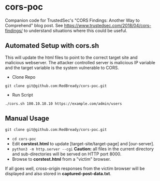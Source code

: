 # cors-poc
Companion code for TrustedSec's "CORS Findings: Another Way to Comprehend"
  blog post. See https://www.trustedsec.com/2018/04/cors-findings/ to understand situations where this could be useful.

## Automated Setup with cors.sh
This will update the html files to point to the correct target site and malicious webserver. The attacker controlled server is malicious IP variable and the target variable is the system vulnerable to CORS.

- Clone Repo
```
git clone git@github.com:RedBready/cors-poc.git
```
- Run Script
```
./cors.sh 100.10.10.10 https://example.com/admin/users
```

## Manual Usage
```
git clone git@github.com:RedBready/cors-poc.git
```
* `cd cors-poc`
* Edit **corstest.html** to update [target-site/target-page] and [our-server].
* `python3 -m http.server --cgi` **Caution:** all files in the current directory and sub-directories will be served on 
   HTTP port 8000.
* Browse to **corstest.html** from a "victim" browser.

If all goes well, cross-origin responses from the victim browser will be displayed and also stored in **captured-post-data.txt**.

